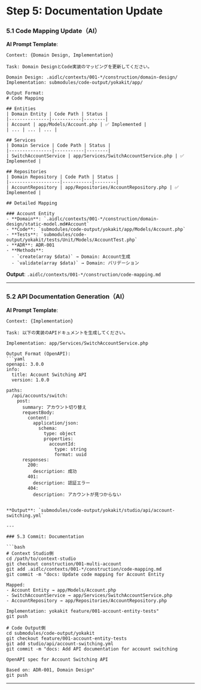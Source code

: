 # Step 5: Documentation Update

### 5.1 Code Mapping Update（AI）

**AI Prompt Template**:
```
Context: {Domain Design, Implementation}

Task: Domain DesignとCode実装のマッピングを更新してください。

Domain Design: .aidlc/contexts/001-*/construction/domain-design/
Implementation: submodules/code-output/yokakit/app/

Output Format:
# Code Mapping

## Entities
| Domain Entity | Code Path | Status |
|---------------|-----------|--------|
| Account | app/Models/Account.php | ✅ Implemented |
| ... | ... | ... |

## Services
| Domain Service | Code Path | Status |
|----------------|-----------|--------|
| SwitchAccountService | app/Services/SwitchAccountService.php | ✅ Implemented |

## Repositories
| Domain Repository | Code Path | Status |
|-------------------|-----------|--------|
| AccountRepository | app/Repositories/AccountRepository.php | ✅ Implemented |

## Detailed Mapping

### Account Entity
- **Domain**: `.aidlc/contexts/001-*/construction/domain-design/static-model.md#Account`
- **Code**: `submodules/code-output/yokakit/app/Models/Account.php`
- **Tests**: `submodules/code-output/yokakit/tests/Unit/Models/AccountTest.php`
- **ADR**: ADR-001
- **Methods**:
  - `create(array $data)` → Domain: Account生成
  - `validate(array $data)` → Domain: バリデーション
```

**Output**: `.aidlc/contexts/001-*/construction/code-mapping.md`

---

### 5.2 API Documentation Generation（AI）

**AI Prompt Template**:
```
Context: {Implementation}

Task: 以下の実装のAPIドキュメントを生成してください。

Implementation: app/Services/SwitchAccountService.php

Output Format (OpenAPI):
```yaml
openapi: 3.0.0
info:
  title: Account Switching API
  version: 1.0.0

paths:
  /api/accounts/switch:
    post:
      summary: アカウント切り替え
      requestBody:
        content:
          application/json:
            schema:
              type: object
              properties:
                accountId:
                  type: string
                  format: uuid
      responses:
        200:
          description: 成功
        401:
          description: 認証エラー
        404:
          description: アカウントが見つからない
```
```

**Output**: `submodules/code-output/yokakit/studio/api/account-switching.yml`

---

### 5.3 Commit: Documentation

```bash
# Context Studio側
cd /path/to/context-studio
git checkout construction/001-multi-account
git add .aidlc/contexts/001-*/construction/code-mapping.md
git commit -m "docs: Update code mapping for Account Entity

Mapped:
- Account Entity → app/Models/Account.php
- SwitchAccountService → app/Services/SwitchAccountService.php
- AccountRepository → app/Repositories/AccountRepository.php

Implementation: yokakit feature/001-account-entity-tests"
git push

# Code Output側
cd submodules/code-output/yokakit
git checkout feature/001-account-entity-tests
git add studio/api/account-switching.yml
git commit -m "docs: Add API documentation for account switching

OpenAPI spec for Account Switching API

Based on: ADR-001, Domain Design"
git push
```

---

